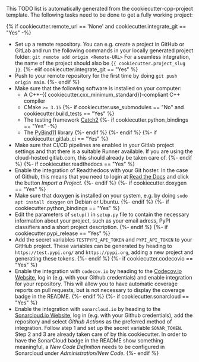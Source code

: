 This TODO list is automatically generated from the cookiecutter-cpp-project template.
The following tasks need to be done to get a fully working project:

{% if cookiecutter.remote_url == 'None' and cookiecutter.integrate_git == "Yes" -%}
* Set up a remote repository. You can e.g. create a project in GitHub or GitLab and run
  the following commands in your locally generated project folder: `git remote add origin <Remote-URL>`
  For a seamless integration, the name of the project should also be `{{ cookiecutter.project_slug }}`.
{%- elif cookiecutter.integrate_git == "Yes" %}
* Push to your remote repository for the first time by doing `git push origin main`.
{%- endif %}
* Make sure that the following software is installed on your computer:
  * A C++-{{ cookiecutter.cxx_minimum_standard}}-compliant C++ compiler
  * CMake `>= 3.15`
{%- if cookiecutter.use_submodules == "No" and cookiecutter.build_tests == "Yes" %}
  * The testing framework [Catch2](https://github.com/catchorg/Catch2)
{%- if cookiecutter.python_bindings == "Yes" -%}
  * The [PyBind11](https://github.com/pybind/pybind11) library
{%- endif %}
{%- endif %}
{%- if cookiecutter.gitlab_ci == "Yes" %}
* Make sure that CI/CD pipelines are enabled in your Gitlab project settings and that
  there is a suitable Runner available. If you are using the cloud-hosted gitlab.com,
  this should already be taken care of.
{%- endif %}
{%- if cookiecutter.readthedocs == "Yes" %}
* Enable the integration of Readthedocs with your Git hoster. In the case of Github, this means
  that you need to login at [Read the Docs](https://readthedocs.org) and click the button
  *Import a Project*.
{%- endif %}
{%- if cookiecutter.doxygen == "Yes" %}
* Make sure that doxygen is installed on your system, e.g. by doing `sudo apt install doxygen`
  on Debian or Ubuntu.
{%- endif %}
{%- if cookiecutter.python_bindings == "Yes" %}
* Edit the parameters of `setup()` in `setup.py` file to contain the necessary information
  about your project, such as your email adress, PyPI classifiers and a short project description.
{%- endif %}
{%- if cookiecutter.pypi_release == "Yes" %}
* Add the secret variables `TESTPYPI_API_TOKEN` and `PYPI_API_TOKEN` to your GitHub project.
  These variables can be generated by heading to `https://test.pypi.org/` and `https://pypi.org`,
  adding a new project and generating these tokens.
{%- endif %}
{%- if cookiecutter.codecovio == "Yes" %}
* Enable the integration with `codecov.io` by heading to the [Codecov.io Website](https://codecov.io),
  log in (e.g. with your Github credentials) and enable integration for your repository. This will
  allow you to have automatic coverage reports on pull requests, but is not necessary to display
  the coverage badge in the README.
{%- endif %}
{%- if cookiecutter.sonarcloud == "Yes" %}
* Enable the integration with `sonarcloud.io` by heading to the [Sonarcloud.io Website](https://sonarcloud.io),
  log in (e.g. with your Github credentials), add the repository and select *Github Actions* as the
  preferred method of integration. Follow step 1 and set up the secret variable `SONAR_TOKEN`. Step 2
  and 3 are already taken care of by this cookiecutter. In order to have the SonarCloud badge in the
  README show something meaningful, a *New Code Definition* needs to be configured in Sonarcloud under
  *Administration/New Code*.
{%- endif %}